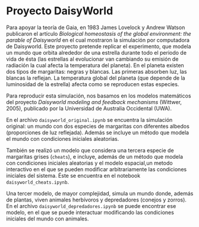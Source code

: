 # Proyecto DaisyWorld
Para apoyar la teoría de Gaia, en 1983 James Lovelock y Andrew Watson publicaron el artículo 
*Biological homeostasis of the global environment: the parable of Daisyworld* en el cual mostraron la simulación 
por computadora de Daisyworld. Este proyecto pretende replicar el experimento, que modela un mundo que orbita alrededor 
de una estrella durante todo el periodo de vida de ésta (las estrellas al evolucionar van cambiando su emisión de radiación
la cual afecta la temperatura del planeta). En el planeta existen dos tipos de margaritas: negras y blancas. Las primeras absorben luz, las blancas la reflejan. La temperatura global del planeta (que depende de la luminosidad de la estrella) afecta como se reproducen estas especies.

Para reproducir esta simulación, nos basamos en los modelos matemáticos del proyecto *Daisyworld modeling and feedback mechanisms* (Wittwer, 2005), publicado por la Universidad de Australia Occidental (UWA). 

En el archivo `daisyworld_original.ipynb` se encuentra la simulación original: un mundo con dos especies de margaritas con diferentes albedos (proporciones de luz reflejada). Además se incluye un método que modela el mundo con condiciones iniciales aleatorias.

También se realizó un modelo que considera una tercera especie de margaritas grises (`cheats`), e incluye, además de un 
método que modela con condiciones iniciales aleatorias y el modelo espacial,un metodo interactivo en el que se pueden modificar arbitrariamente las condiciones iniciales del sistema. Éste se encuentra en el notebook `daisyworld_cheats.ipynb`.

Una tercer modelo, de mayor complejidad, simula un mundo donde, además de plantas, viven animales herbívoros y depredadores
(conejos y zorros). En el archivo `daisyworld_depredadores.ipynb` se puede encontrar ese modelo, en el que se puede interactuar modificando las condiciones iniciales del mundo con animales.
